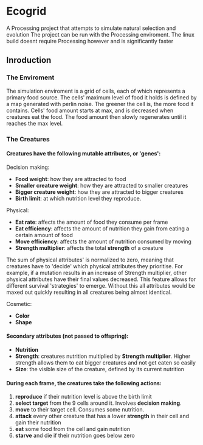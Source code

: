 # Ecogrid
A Processing project that attempts to simulate natural selection and evolution
The project can be run with the Processing enviroment.
The linux build doesnt require Processing however and is significantly faster

## Inroduction
### The Enviroment
The simulation enviroment is a grid of cells, each of which represents a primary food source. The cells' maximum level of food
it holds is defined by a map generated with perlin noise. The greener the cell is, the more food it contains. Cells' food amount starts at max, and is decreased when creatures eat the food. The food amount then slowly regenerates until it reaches the max level. 

### The Creatures

#### Creatures have the following mutable attributes, or 'genes':

Decision making:
* **Food weight**: how they are attracted to food
* **Smaller creature weight**: how they are attracted to smaller creatures
* **Bigger creature weight**: how they are attracted to bigger creatures
* **Birth limit**: at which nutrition level they reproduce.

Physical:
* **Eat rate**: affects the amount of food they consume per frame
* **Eat efficiency**: affects the amount of nutrition they gain from eating a certain amount of food
* **Move efficiency**: affects the amount of nutrition consumed by moving
* **Strength multiplier**: affects the total **strength** of a creature

The sum of physical attributes' is normalized to zero, meaning that creatures have to 'decide' which physical attributes they prioritise. For example, if a mutation results in an increase of Strength multiplier, other physical attributes have their final values decreased. This feature allows for different survival 'strategies' to emerge. Without this all attributes would be maxed out quickly resulting in all creatures being almost identical.

Cosmetic:
* **Color**
* **Shape**

#### Secondary attributes (not passed to offspring):

* **Nutrition**
* **Strength**: creatures nutrition multiplied by **Strength multiplier**. Higher strength allows them to eat bigger creatures and not get eaten so easily
* **Size**: the visible size of the creature, defined by its current nutrition

#### During each frame, the creatures take the following actions:
1. **reproduce** if their nutrition level is above the birth limit
2. **select target** from the 9 cells around it. Involves **decision making**.
3. **move** to their target cell. Consumes some nutrition.
4. **attack** every other creature that has a lower **strength** in their cell and gain their nutrition
5. **eat** some food from the cell and gain nutrition
6. **starve** and die if their nutrition goes below zero


